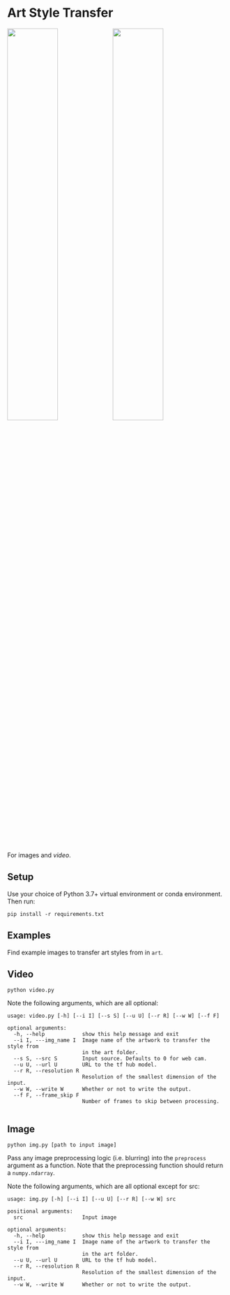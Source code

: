 # Art Style Transfer
<img src="./assets/in.gif" width="48%"><img src="./assets/out.gif" width="48%">

For images and *video*.

## Setup
Use your choice of Python 3.7+ virtual environment or conda environment.
Then run:

``pip install -r requirements.txt``

## Examples
Find example images to transfer art styles from in ``art``.

## Video
``python video.py``

Note the following arguments, which are all optional:

```
usage: video.py [-h] [--i I] [--s S] [--u U] [--r R] [--w W] [--f F]

optional arguments:
  -h, --help            show this help message and exit
  --i I, ---img_name I  Image name of the artwork to transfer the style from
                        in the art folder.
  --s S, --src S        Input source. Defaults to 0 for web cam.
  --u U, --url U        URL to the tf hub model.
  --r R, --resolution R
                        Resolution of the smallest dimension of the input.
  --w W, --write W      Whether or not to write the output.
  --f F, --frame_skip F
                        Number of frames to skip between processing.
                        
```

## Image
``python img.py [path to input image]``

Pass any image preprocessing logic (i.e. blurring) into the ``preprocess`` argument as a function. Note that the preprocessing function should return a ``numpy.ndarray``.

Note the following arguments, which are all optional except for src:
```
usage: img.py [-h] [--i I] [--u U] [--r R] [--w W] src

positional arguments:
  src                   Input image

optional arguments:
  -h, --help            show this help message and exit
  --i I, ---img_name I  Image name of the artwork to transfer the style from
                        in the art folder.
  --u U, --url U        URL to the tf hub model.
  --r R, --resolution R
                        Resolution of the smallest dimension of the input.
  --w W, --write W      Whether or not to write the output.
```
